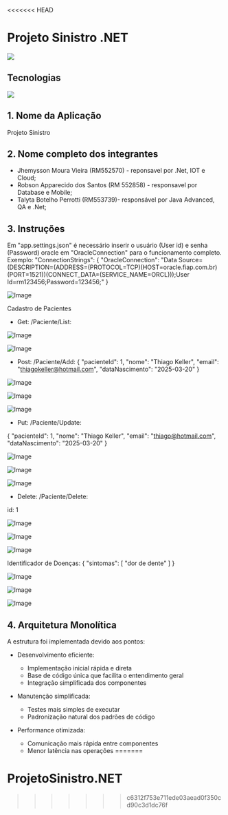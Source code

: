 <<<<<<< HEAD
# Projeto Sinistro .NET

 <img src="https://img.shields.io/badge/status-desenvolvimento-green?style=for-the-badge">

 ## Tecnologias
<div>
  <img src="https://img.shields.io/badge/.Net-orange?style=flat&logo=.net&logoColor-black">
  
  
</div>

## 1. Nome da Aplicação

Projeto Sinistro

## 2. Nome completo dos integrantes

* Jhemysson Moura Vieira (RM552570) - reponsavel por .Net, IOT e Cloud;
* Robson Apparecido dos Santos (RM 552858) - responsavel por  Database e Mobile; 
* Talyta Botelho Perrotti (RM553739)- responsável por Java Advanced, QA e .Net;

## 3. Instruções

Em "app.settings.json" é necessário inserir o usuário (User id) e senha (Password) oracle em "OracleConnection"  para o funcionamento completo. 
Exemplo: 
"ConnectionStrings": {
  "OracleConnection": "Data Source=(DESCRIPTION=(ADDRESS=(PROTOCOL=TCP)(HOST=oracle.fiap.com.br)(PORT=1521))(CONNECT_DATA=(SERVICE_NAME=ORCL)));User Id=rm123456;Password=123456;"
}

![Image](https://github.com/user-attachments/assets/41f7068d-a770-4b79-abf4-5ac7fad2423e)

Cadastro de Pacientes

- Get: 
/Paciente/List:

![Image](https://github.com/user-attachments/assets/cb4b1902-eb01-4808-8fb2-48b184c21a8b)
 
![Image](https://github.com/user-attachments/assets/1b11ea77-bdd3-4b54-8516-91feb65c734c)

- Post: 
/Paciente/Add:
{
 "pacienteId": 1,
 "nome": "Thiago Keller",
 "email": "thiagokeller@hotmail.com",
 "dataNascimento": "2025-03-20"
}

![Image](https://github.com/user-attachments/assets/e7fbf811-9238-49a2-a4b8-6cc18f9709e2)

![Image](https://github.com/user-attachments/assets/92b101b7-9097-4d57-8ef7-38041e09d5bd)

![Image](https://github.com/user-attachments/assets/bca727f4-4462-4b9b-979b-3cbb4c7b8553)
 
- Put: 
/Paciente/Update: 

{
 "pacienteId": 1,
 "nome": "Thiago Keller",
 "email": "thiago@hotmail.com",
 "dataNascimento": "2025-03-20"
}

![Image](https://github.com/user-attachments/assets/f9d13126-6be5-4f44-8276-925b8d25af16)

![Image](https://github.com/user-attachments/assets/5c31b7f1-f98e-4ae4-9643-5a4cf78f6d6e)

![Image](https://github.com/user-attachments/assets/61359eb8-1ee2-479e-a5e3-6841c71af11f)

- Delete:
/Paciente/Delete: 

id: 1

![Image](https://github.com/user-attachments/assets/0e9577bd-b171-4d9f-8777-ea034ae2673a)

![Image](https://github.com/user-attachments/assets/d996fd2f-8f5c-4323-a9cb-e470a259c0df)

![Image](https://github.com/user-attachments/assets/8f87283a-483f-458d-8a06-eb04a0110255)
 
Identificador de Doenças:
{
 "sintomas": [
   "dor de dente"
  ]
}

![Image](https://github.com/user-attachments/assets/76ea193f-787b-4879-bb40-5ea46d224f03)

![Image](https://github.com/user-attachments/assets/006e7a5c-38a0-4feb-98ad-eee7b930b4d4)

![Image](https://github.com/user-attachments/assets/73ba81a7-7045-4caf-a9fc-c12e93027298)

## 4. Arquitetura Monolítica

A estrutura foi implementada devido aos pontos:

- Desenvolvimento eficiente:
  - Implementação inicial rápida e direta
  - Base de código única que facilita o entendimento geral
  - Integração simplificada dos componentes


- Manutenção simplificada:
  - Testes mais simples de executar
  - Padronização natural dos padrões de código


- Performance otimizada:
  - Comunicação mais rápida entre componentes
  - Menor latência nas operações
=======
# ProjetoSinistro.NET
>>>>>>> c6312f753e711ede03aead0f350cd90c3d1dc76f

